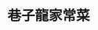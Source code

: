 ---
title: "巷子龍家常菜"
description: "巷子龍家常菜"
layout: shop
keywords:
  - 美食競賽
  - 台灣美食
  - 美食精選
datePublished: "2025-06-30"
dateModified: "2025-07-02"
city: "台北市"
district: "大安區"
address: "台北市大安區四維路25號"
phone: "0223254566"
geo: "25.03547183867151, 121.54816477935941"
google_map: "https://maps.app.goo.gl/kBLim7TJ8VGPzLwg7"
footinder: "https://footinder.com.tw/%E5%8F%B0%E5%8C%97%E5%B8%82%E5%A4%A7%E5%AE%89%E5%8D%80/8585/"
official: "https://www.facebook.com/talkingheadrestaurant/"
award:
  - name: "500盤"
    year: "2024"
    entries:
      - dishes:
          - "蒼蠅頭"

---